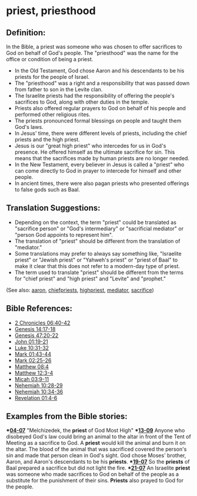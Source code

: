 # priest, priesthood #

## Definition: ##

In the Bible, a priest was someone who was chosen to offer sacrifices to God on behalf of God's people. The "priesthood" was the name for the office or condition of being a priest.

* In the Old Testament, God chose Aaron and his descendants to be his priests for the people of Israel.
* The "priesthood" was a right and a responsibility that was passed down from father to son in the Levite clan.
* The Israelite priests had the responsibility of offering the people's sacrifices to God, along with other duties in the temple.
* Priests also offered regular prayers to God on behalf of his people and performed other religious rites.
* The priests pronounced formal blessings on people and taught them God's laws.
* In Jesus' time, there were different levels of priests, including the chief priests and the high priest.
* Jesus is our "great high priest" who intercedes for us in God's presence. He offered himself as the ultimate sacrifice for sin. This means that the sacrifices made by human priests are no longer needed.
* In the New Testament, every believer in Jesus is called a "priest" who can come directly to God in prayer to intercede for himself and other people.
* In ancient times, there were also pagan priests who presented offerings to false gods such as Baal.

## Translation Suggestions: ##

* Depending on the context, the term "priest" could be translated as "sacrifice person" or "God's intermediary" or "sacrificial mediator" or "person God appoints to represent him".
* The translation of "priest" should be different from the translation of "mediator."
* Some translations may prefer to always say something like, "Israelite priest" or "Jewish priest" or "Yahweh's priest" or "priest of Baal" to make it clear that this does not refer to a modern-day type of priest.
* The term used to translate "priest" should be different from the terms for "chief priest" and "high priest" and "Levite" and "prophet."

(See also: [aaron](../other/aaron.md),  [chiefpriests](../other/chiefpriests.md), [highpriest](../kt/highpriest.md), [mediator](../other/mediator.md),  [sacrifice](../other/sacrifice.md))

## Bible References: ##

* [2 Chronicles 06:40-42](https://door43.org/en/bible/notes/2ch/06/40)
* [Genesis 14:17-18](https://door43.org/en/bible/notes/gen/14/17)
* [Genesis 47:20-22](https://door43.org/en/bible/notes/gen/47/20)
* [John 01:19-21](https://door43.org/en/bible/notes/jhn/01/19)
* [Luke 10:31-32](https://door43.org/en/bible/notes/luk/10/31)
* [Mark 01:43-44](https://door43.org/en/bible/notes/mrk/01/43)
* [Mark 02:25-26](https://door43.org/en/bible/notes/mrk/02/25)
* [Matthew 08:4](https://door43.org/en/bible/notes/mat/08/04)
* [Matthew 12:3-4](https://door43.org/en/bible/notes/mat/12/03)
* [Micah 03:9-11](https://door43.org/en/bible/notes/mic/03/09)
* [Nehemiah 10:28-29](https://door43.org/en/bible/notes/neh/10/28)
* [Nehemiah 10:34-36](https://door43.org/en/bible/notes/neh/10/34)
* [Revelation 01:4-6](https://door43.org/en/bible/notes/rev/01/04)

## Examples from the Bible stories: ##

  __*[04-07](https://door43.org/en/obs/notes/frames/04-07)__ "Melchizedek, the __priest__ of God Most High"
  __*[13-09](https://door43.org/en/obs/notes/frames/13-09)__ Anyone who disobeyed God's law could bring an animal to the altar in front of the Tent of Meeting as a sacrifice to God. A __priest__ would kill the animal and burn it on the altar. The blood of the animal that was sacrificed covered the person's sin and made that person clean in God's sight. God chose Moses' brother, Aaron, and Aaron's descendants to be his __priests__.
  __*[19-07](https://door43.org/en/obs/notes/frames/19-07)__ So the __priests__ of Baal prepared a sacrifice but did not light the fire.
  __*[21-07](https://door43.org/en/obs/notes/frames/21-07)__ An Israelite __priest__ was someone who made sacrifices to God on behalf of the people as a substitute for the punishment of their sins. __Priests__ also prayed to God for the people. 

